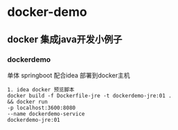 # docker-demo

## docker 集成java开发小例子

### dockerdemo 
单体 springboot 配合idea 部署到docker主机

```shell
1. idea docker 预览脚本
docker build -f Dockerfile-jre -t dockerdemo-jre:01 .
&& docker run
-p localhost:3600:8080
--name dockerdemo-service
dockerdemo-jre:01 
```


